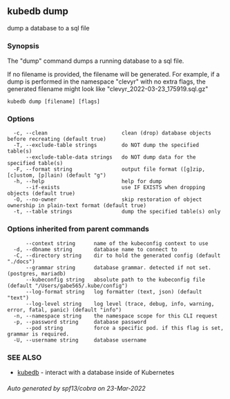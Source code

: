 ## kubedb dump

dump a database to a sql file

### Synopsis

The "dump" command dumps a running database to a sql file.

If no filename is provided, the filename will be generated.
For example, if a dump is performed in the namespace "clevyr" with no extra flags,
the generated filename might look like "clevyr_2022-03-23_175919.sql.gz"

```
kubedb dump [filename] [flags]
```

### Options

```
  -c, --clean                        clean (drop) database objects before recreating (default true)
  -T, --exclude-table strings        do NOT dump the specified table(s)
      --exclude-table-data strings   do NOT dump data for the specified table(s)
  -F, --format string                output file format ([g]zip, [c]ustom, [p]lain) (default "g")
  -h, --help                         help for dump
      --if-exists                    use IF EXISTS when dropping objects (default true)
  -O, --no-owner                     skip restoration of object ownership in plain-text format (default true)
  -t, --table strings                dump the specified table(s) only
```

### Options inherited from parent commands

```
      --context string      name of the kubeconfig context to use
  -d, --dbname string       database name to connect to
  -C, --directory string    dir to hold the generated config (default "./docs")
      --grammar string      database grammar. detected if not set. (postgres, mariadb)
      --kubeconfig string   absolute path to the kubeconfig file (default "/Users/gabe565/.kube/config")
      --log-format string   log formatter (text, json) (default "text")
      --log-level string    log level (trace, debug, info, warning, error, fatal, panic) (default "info")
  -n, --namespace string    the namespace scope for this CLI request
  -p, --password string     database password
      --pod string          force a specific pod. if this flag is set, grammar is required.
  -U, --username string     database username
```

### SEE ALSO

* [kubedb](kubedb.md)	 - interact with a database inside of Kubernetes

###### Auto generated by spf13/cobra on 23-Mar-2022
